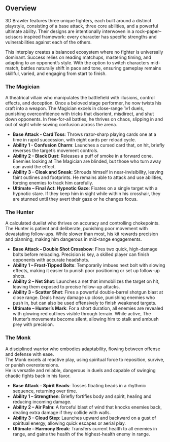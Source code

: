 ## Overview

3D Brawler features three unique fighters, each built around a distinct playstyle, consisting of a base attack, three core abilities, and a powerful ultimate ability. Their designs are intentionally interwoven in a rock–paper–scissors inspired framework: every character has specific strengths and vulnerabilities against each of the others.

This interplay creates a balanced ecosystem where no fighter is universally dominant. Success relies on reading matchups, mastering timing, and adapting to an opponent’s style. With the option to switch characters mid-match, battles naturally shift in pace and tone, ensuring gameplay remains skillful, varied, and engaging from start to finish.

### The Magician
A theatrical villain who manipulates the battlefield with illusions, control effects, and deception. Once a beloved stage performer, he now twists his craft into a weapon.  The Magician excels in close-range 1v1 duels, punishing overconfidence with tricks that disorient, misdirect, and shut down opponents.  In free-for-all battles, he thrives on chaos, slipping in and out of sight while sowing confusion across the arena.  

- **Base Attack - Card Toss**: Throws razor-sharp playing cards one at a time in rapid succession, with eight cards per reload cycle.  
- **Ability 1 - Confusion Charm**: Launches a cursed card that, on hit, briefly reverses the target’s movement controls.  
- **Ability 2 – Black Dust**: Releases a puff of smoke in a forward cone. Enemies looking at The Magician are blinded, but those who turn away can avoid the effect.  
- **Ability 3 – Cloak and Sneak**: Shrouds himself in near-invisibility, leaving faint outlines and footprints. He remains able to attack and use abilities, forcing enemies to track him carefully.  
- **Ultimate – Final Act: Hypnotic Gaze**: Fixates on a single target with a hypnotic stare. If they keep him in sight while within his crosshair, they are stunned until they avert their gaze or he changes focus.  

### The Hunter
A calculated duelist who thrives on accuracy and controlling chokepoints. The Hunter is patient and deliberate, punishing poor movement with devastating follow-ups. While slower than most, his kit rewards precision and planning, making him dangerous in mid-range engagements.  

- **Base Attack – Double Shot Crossbow**: Fires two quick, high-damage bolts before reloading. Precision is key, a skilled player can finish opponents with accurate headshots.  
- **Ability 1 – Frost-Tipped Bolts**: Temporarily imbues next bolt with slowing effects, making it easier to punish poor positioning or set up follow-up shots.  
- **Ability 2 – Net Shot**: Launches a net that immobilizes the target on hit, leaving them exposed to precise follow-up attacks.  
- **Ability 3 – Scatter Shot**: Fires a powerful double-barrel shotgun blast at close range. Deals heavy damage up close, punishing enemies who push in, but can also be used offensively to finish weakened targets.  
- **Ultimate – Hunter’s Mark**: For a short duration, all enemies are revealed with glowing red outlines visible through terrain. While active, The Hunter’s movements become silent, allowing him to stalk and ambush prey with precision.  


### The Monk
A disciplined warrior who embodies adaptability, flowing between offense and defense with ease.  
The Monk excels at reactive play, using spiritual force to reposition, survive, or punish overextensions.  
He is versatile and reliable, dangerous in duels and capable of swinging chaotic fights back in his favor.  

- **Base Attack – Spirit Beads**: Tosses floating beads in a rhythmic sequence, returning over time.  
- **Ability 1 – Strengthen**: Briefly fortifies body and spirit, healing and reducing incoming damage.  
- **Ability 2 – Air Palm**: A forceful blast of wind that knocks enemies back, dealing extra damage if they collide with walls.  
- **Ability 3 – Cloud Step**: Launches upward and backward on a gust of spiritual energy, allowing quick escapes or aerial play.  
- **Ultimate – Harmony Break**: Transfers current health to all enemies in range, and gains the health of the highest-health enemy in range.
